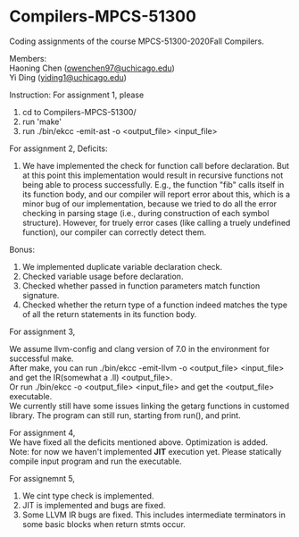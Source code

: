 # Compilers-MPCS-51300
Coding assignments of the course MPCS-51300-2020Fall Compilers. 

Members:  
Haoning Chen (owenchen97@uchicago.edu)  
Yi Ding (yiding1@uchicago.edu)  


Instruction:
For assignment 1, please 
1. cd to Compilers-MPCS-51300/ 
2. run 'make'
3. run ./bin/ekcc -emit-ast -o <output_file> <input_file>

For assignment 2, 
Deficits:
1. We have implemented the check for function call before declaration. But at this point this implementation would result in recursive functions not being able to process successfully. E.g., the function "fib" calls itself in its function body, and our compiler will report error about this, which is a minor bug of our implementation, because we tried to do all the error checking in parsing stage (i.e., during construction of each symbol structure). However, for truely error cases (like calling a truely undefined function), our compiler can correctly detect them.  

Bonus:
1. We implemented duplicate variable declaration check.
2. Checked variable usage before declaration.
3. Checked whether passed in function parameters match function signature. 
4. Checked whether the return type of a function indeed matches the type of all the return statements in its function body.  


For assignment 3, 

We assume llvm-config and clang version of 7.0 in the environment for successful make.  
After make, you can run ./bin/ekcc -emit-llvm -o <output_file> <input_file>  
and get the IR(somewhat a .ll) <output_file>.  
Or run ./bin/ekcc -o <output_file> <input_file> and get the <output_file> executable.  
We currently still have some issues linking the getarg functions in customed library. The program can still run, starting from run(), and print.  


For assignment 4,  
We have fixed all the deficits mentioned above. Optimization is added.  
Note: for now we haven't implemented **JIT** execution yet. Please statically compile input program and run the executable.  


For assignemnt 5,  
1. We cint type check is implemented.  
2. JIT is implemented and bugs are fixed.  
3. Some LLVM IR bugs are fixed. This includes intermediate terminators in some basic blocks when return stmts occur.  
